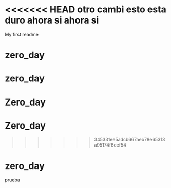 <<<<<<< HEAD
otro cambi
esto esta duro
ahora si
ahora si 
=======
My first readme
# zero_day
# zero_day
# Zero_day
# Zero_day
>>>>>>> 345331ee5adcb667aeb78e65313a95174f6eef54
# zero_day
prueba
